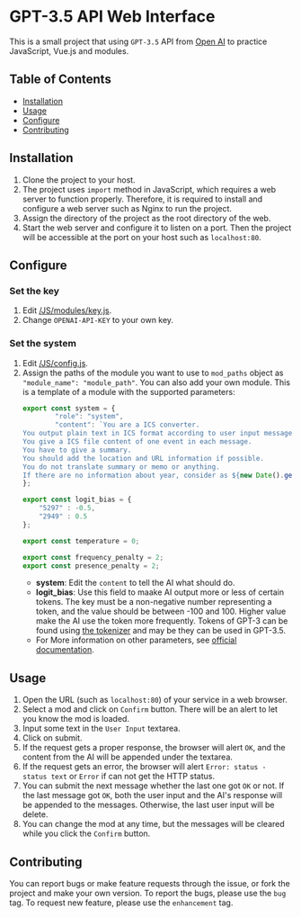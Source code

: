 # GPT-3.5 API Web Interface
This is a small project that using `GPT-3.5` API from [Open AI](https://openai.com/) to practice JavaScript, Vue.js and modules.

## Table of Contents
   - [Installation](#Installation)
   - [Usage](#Usage)
   - [Configure](#Configure)
   - [Contributing](#Contributing)

## Installation
1. Clone the project to your host.
2. The project uses `import` method in JavaScript, which requires a web server to function properly. Therefore, it is required to install and configure a web server such as Nginx to run the project.
3. Assign the directory of the project as the root directory of the web.
4. Start the web server and configure it to listen on a port. Then the project will be accessible at the port on your host such as `localhost:80`.
	
## Configure

### Set the key
1. Edit [/JS/modules/key.js](/JS/modules/key.js).
2. Change `OPENAI-API-KEY` to your own key.
	
### Set the system
1. Edit [/JS/config.js](/JS/config.js).
2. Assign the paths of the module you want to use to `mod_paths` object as `"module_name": "module_path"`. You can also add your own module.
	This is a template of a module with the supported parameters:
	```JavaScript
	export const system = {
			"role": "system",
			"content": `You are a ICS converter.
	You output plain text in ICS format according to user input messages without other text.
	You give a ICS file content of one event in each message.
	You have to give a summary.
	You should add the location and URL information if possible.
	You do not translate summary or memo or anything.
	If there are no information about year, consider as ${new Date().getFullYear()}.`
	};

	export const logit_bias = {
		"5297" : -0.5,
		"2949" : 0.5
	};

	export const temperature = 0;

	export const frequency_penalty = 2;
	export const presence_penalty = 2;
	```
	- **system**: Edit the `content` to tell the AI what should do.
	- **logit_bias**: Use this field to maake AI output more or less of certain tokens. The key must be a non-negative number representing a token, and the value should be between -100 and 100. Higher value make the AI use the token more frequently. Tokens of GPT-3 can be found using [the tokenizer](https://platform.openai.com/tokenizer) and may be they can be used in GPT-3.5.
	- For More information on other parameters, see [official documentation](https://platform.openai.com/docs/api-reference/chat).

## Usage
1. Open the URL (such as `localhost:80`) of your service in a web browser.
2. Select a mod and click on `Confirm` button. There will be an alert to let you know the mod is loaded.
3. Input some text in the `User Input` textarea.
4. Click on submit.
5. If the request gets a proper response, the browser will alert `OK`, and the content from the AI will be appended under the textarea.
6. If the request gets an error, the browser will alert `Error: status - status text` or `Error` if can not get the HTTP status.
7. You can submit the next message whether the last one got `OK` or not. If the last message got `OK`, both the user input and the AI's response will be appended to the messages. Otherwise, the last user input will be delete.
8. You can change the mod at any time, but the messages will be cleared while you click the `Confirm` button.

## Contributing
You can report bugs or make feature requests through the issue, or fork the project and make your own version.
To report the bugs, please use the `bug` tag.
To request new feature, please use the `enhancement` tag.
